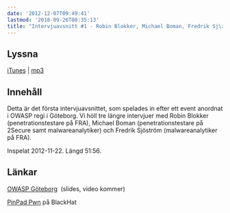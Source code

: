 ```yaml
---
date: '2012-12-07T09:49:41'
lastmod: '2018-09-26T08:35:13'
title: "Intervjuavsnitt #1 - Robin Blokker, Michael Boman, Fredrik Sj\xF6str\xF6m"
---
```

## Lyssna

[iTunes](https://itunes.apple.com/se/podcast/intervjuavsnittet/id576469997?i=126106263)  \| [mp3](http://traffic.libsyn.com/sakerhetspodcasten/IntervjuavsnittetLOUD.mp3)

## Innehåll

Detta är det första intervjuavsnittet, som spelades in efter ett event anordnat i
OWASP regi i Göteborg. Vi höll tre längre intervjuer med Robin Blokker (penetrationstestare
på FRA), Michael Boman (penetrationstestare på 2Secure samt malwareanalytiker) och
Fredrik Sjöström (malwareanalytiker på FRA).

Inspelat 2012-11-22. Längd 51:56.

## Länkar

[OWASP Göteborg](https://www.owasp.org/index.php/Gothenburg)  (slides, video kommer)

[PinPad Pwn](http://www.blackhat.com/usa/bh-us-12-briefings.html#Nils)  på BlackHat

